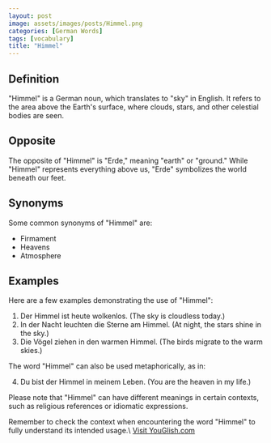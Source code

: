 ```yaml
---
layout: post
image: assets/images/posts/Himmel.png
categories: [German Words]
tags: [vocabulary]
title: "Himmel"
---
```


## Definition

"Himmel" is a German noun, which translates to "sky" in English. It refers to the area above the Earth's surface, where clouds, stars, and other celestial bodies are seen.

## Opposite

The opposite of "Himmel" is "Erde," meaning "earth" or "ground." While "Himmel" represents everything above us, "Erde" symbolizes the world beneath our feet.

## Synonyms

Some common synonyms of "Himmel" are:

- Firmament
- Heavens
- Atmosphere

## Examples

Here are a few examples demonstrating the use of "Himmel":

1. Der Himmel ist heute wolkenlos. (The sky is cloudless today.)
2. In der Nacht leuchten die Sterne am Himmel. (At night, the stars shine in the sky.)
3. Die Vögel ziehen in den warmen Himmel. (The birds migrate to the warm skies.)

The word "Himmel" can also be used metaphorically, as in:

4. Du bist der Himmel in meinem Leben. (You are the heaven in my life.)

Please note that "Himmel" can have different meanings in certain contexts, such as religious references or idiomatic expressions.

Remember to check the context when encountering the word "Himmel" to fully understand its intended usage.\ <a id="yg-widget-0" class="youglish-widget" data-query="Himmel" data-lang="german" data-components="8412" data-auto-start="0" data-bkg-color="theme_light" data-title="How%20to%20pronounce%20Himmel%20in%20German"  rel="nofollow" href="https://youglish.com">Visit YouGlish.com</a><script async src="https://youglish.com/public/emb/widget.js" charset="utf-8"></script>